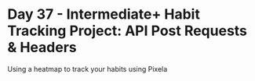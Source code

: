 # Day 37 - Intermediate+ Habit Tracking Project: API Post Requests & Headers

Using a heatmap to track your habits using Pixela
